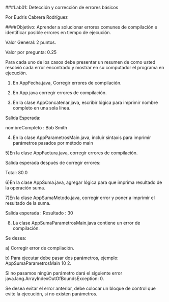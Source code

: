 ###Lab01: Detección y corrección de errores básicos

Por Eudris Cabrera Rodríguez 

####Objetivo: 
Aprender a solucionar errores comunes de compilación e identificar posible errores en tiempo de ejecución.


Valor General:  2 puntos.

Valor por pregunta: 0.25


Para cada uno de los casos debe presentar un resumen de como usted resolvió cada error encontrado y mostrar en su computador el programa en ejecución.

1) En AppFecha.java, Corregir errores de compilación.

2) En App.java corregir errores de compilación.


3) En la clase AppConcatenar.java, escribir lógica para imprimir nombre completo en una sola línea.

Salida Esperada:

nombreCompleto : Bob Smith

4) En la clase AppParametrosMain.java, incluir sintaxis para imprimir parámetros pasados por método main

5)En la clase AppFactura.java, corregir errores de compilación.

Salida esperada después de corregir errores: 

Total: 80.0


6)En la clase AppSuma.java, agregar lógica para que imprima resultado de la operación suma.

7)En la clase AppSumaMetodo.java, corregir error y poner a imprimir el resultado de la suma.

Salida esperada : Resultado : 30


8) La clase AppSumaParametrosMain.java contiene un error de compilación.

Se desea:

a) Corregir error de compilación.

b) Para ejecutar debe pasar dos parámetros, ejemplo: AppSumaParametrosMain 10 2.

   Si no pasamos ningún parámetro dará el siguiente error java.lang.ArrayIndexOutOfBoundsException: 0.

   Se desea evitar el error anterior, debe colocar un bloque de control que evite la ejecución, si no existen parámetros.
